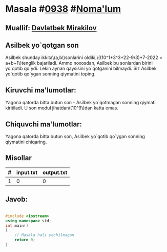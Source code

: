 
<h1>Masala #<a href="https://robocontest.uz/tasks/0938">0938</a> #<a href="https://robocontest.uz/tasks?category=1">Noma'lum</a></h1>
<h2> Muallif: <a href="https://robocontest.uz/profile/mdspro">Davlatbek Mirakilov</a></h2>
<h2>Asilbek yo`qotgan son</h2>
<p>Asilbek shunday ikkita\(a,b\)sonlarini oldiki,\((10^1*3^3+22-9/3)*7-2022 = a+b+1\)tenglik bajariladi. Ammo noxosdan, Asilbek bu sonlardan birini yo`qotib qo`ydi. Lekin aynan qaysisini yo`qotganini bilmaydi.
Siz Asilbek yo`qotib qo`ygan sonning qiymatini toping.</p>
<h2>Kiruvchi ma'lumotlar:</h2>
<p>Yagona qatorda bitta butun son - Asilbek yo`qotmagan sonning qiymati kiritiladi. U son modul jihatdan\(10^9\)dan katta emas.</p>
<h2>Chiquvchi ma'lumotlar:</h2>
<p>Yagona qatorda bitta butun son, Asilbek yo`qotib qo`ygan sonning qiymatini chiqaring.</p>
<h2>Misollar</h2>
<table>
    <thead>
        <tr>
            <th>#</th>
            <th>input.txt</th>
            <th>output.txt</th>
        </tr>
    </thead>
    <tbody>
            <tr>
                <td>1</td>
                <td>0</td>
                <td>0</td>
            </tr>
    </tbody>
    </table>
    
<h2>Javob:</h2>

######
```cpp
#include <iostream>
using namespace std;
int main()
{
    // Masala hali yechilmagan
    return 0;
}
```
